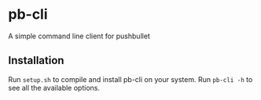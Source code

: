 # pb-cli
A simple command line client for pushbullet

## Installation
Run `setup.sh` to compile and install pb-cli on your system.
Run `pb-cli -h` to see all the available options.